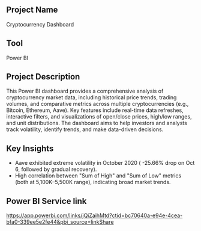 ## Project Name
Cryptocurrency Dashboard
## Tool
Power BI

## Project Description
This Power BI dashboard provides a comprehensive analysis of cryptocurrency market data, including historical price trends, trading volumes, and comparative metrics across multiple cryptocurrencies (e.g., Bitcoin, Ethereum, Aave). Key features include real-time data refreshes, interactive filters, and visualizations of open/close prices, high/low ranges, and unit distributions. The dashboard aims to help investors and analysts track volatility, identify trends, and make data-driven decisions.  

## Key Insights 
* Aave exhibited extreme volatility in October 2020 ( -25.66% drop on Oct 6, followed by gradual recovery).  
* High correlation between "Sum of High" and "Sum of Low" metrics (both at 5,100K–5,500K range), indicating broad market trends.

## Power BI Service link

https://app.powerbi.com/links/jQiZaihMtd?ctid=bc70640a-e94e-4cea-bfa0-339ee5e2fe44&pbi_source=linkShare
